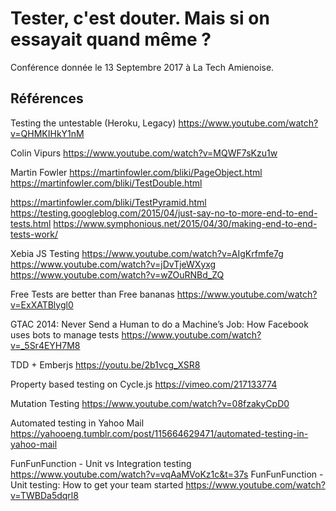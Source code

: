 # Tester, c'est douter. Mais si on essayait quand même ?

Conférence donnée le 13 Septembre 2017 à La Tech Amienoise.

## Références

Testing the untestable (Heroku, Legacy)
https://www.youtube.com/watch?v=QHMKIHkY1nM

Colin Vipurs
https://www.youtube.com/watch?v=MQWF7sKzu1w

Martin Fowler
https://martinfowler.com/bliki/PageObject.html
https://martinfowler.com/bliki/TestDouble.html

https://martinfowler.com/bliki/TestPyramid.html
https://testing.googleblog.com/2015/04/just-say-no-to-more-end-to-end-tests.html
https://www.symphonious.net/2015/04/30/making-end-to-end-tests-work/

Xebia JS Testing
https://www.youtube.com/watch?v=AIgKrfmfe7g
https://www.youtube.com/watch?v=jDvTjeWXyxg
https://www.youtube.com/watch?v=wZOuRNBd_ZQ

Free Tests are better than Free bananas
https://www.youtube.com/watch?v=ExXATBlygl0

GTAC 2014: Never Send a Human to do a Machine’s Job: How Facebook uses bots to manage tests
https://www.youtube.com/watch?v=_5Sr4EYH7M8

TDD + Emberjs
https://youtu.be/2b1vcg_XSR8

Property based testing on Cycle.js
https://vimeo.com/217133774

Mutation Testing
https://www.youtube.com/watch?v=08fzakyCpD0

Automated testing in Yahoo Mail
https://yahooeng.tumblr.com/post/115664629471/automated-testing-in-yahoo-mail

FunFunFunction - Unit vs Integration testing
https://www.youtube.com/watch?v=vqAaMVoKz1c&t=37s
FunFunFunction - Unit testing: How to get your team started
https://www.youtube.com/watch?v=TWBDa5dqrl8
